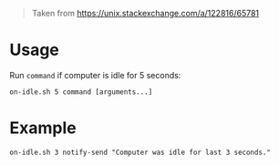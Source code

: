 > Taken from https://unix.stackexchange.com/a/122816/65781

# Usage 

Run `command` if computer is idle for 5 seconds:

```
on-idle.sh 5 command [arguments...]
```

# Example 

```
on-idle.sh 3 notify-send "Computer was idle for last 3 seconds."
```
